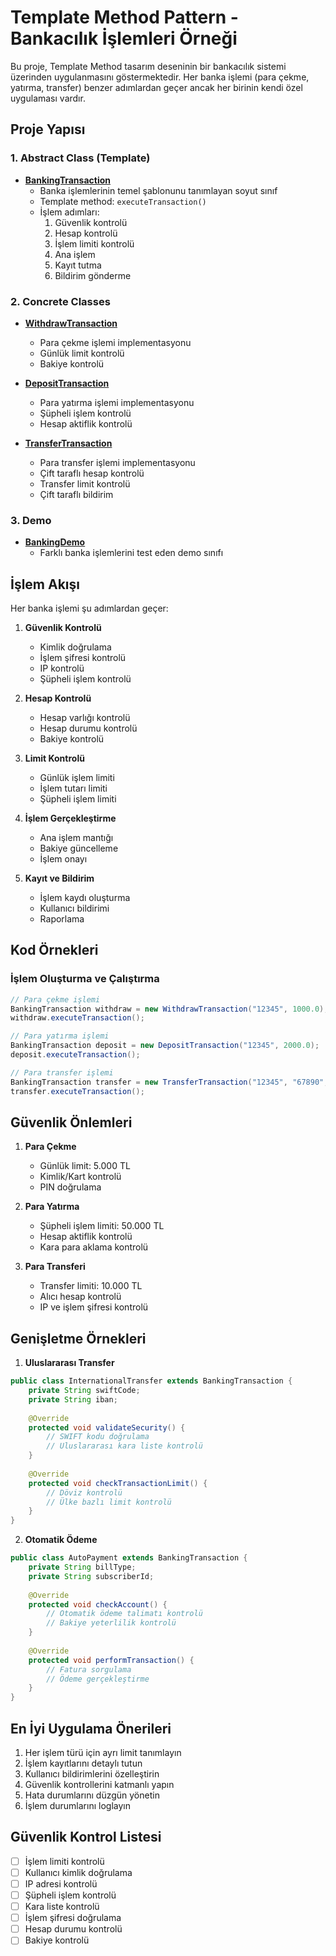 # Template Method Pattern - Bankacılık İşlemleri Örneği

Bu proje, Template Method tasarım deseninin bir bankacılık sistemi üzerinden uygulanmasını göstermektedir. Her banka işlemi (para çekme, yatırma, transfer) benzer adımlardan geçer ancak her birinin kendi özel uygulaması vardır.

## Proje Yapısı

### 1. Abstract Class (Template)
- **[BankingTransaction](BankingTransaction.java)**
  - Banka işlemlerinin temel şablonunu tanımlayan soyut sınıf
  - Template method: `executeTransaction()`
  - İşlem adımları:
    1. Güvenlik kontrolü
    2. Hesap kontrolü
    3. İşlem limiti kontrolü
    4. Ana işlem
    5. Kayıt tutma
    6. Bildirim gönderme

### 2. Concrete Classes
- **[WithdrawTransaction](WithdrawTransaction.java)**
  - Para çekme işlemi implementasyonu
  - Günlük limit kontrolü
  - Bakiye kontrolü

- **[DepositTransaction](DepositTransaction.java)**
  - Para yatırma işlemi implementasyonu
  - Şüpheli işlem kontrolü
  - Hesap aktiflik kontrolü

- **[TransferTransaction](TransferTransaction.java)**
  - Para transfer işlemi implementasyonu
  - Çift taraflı hesap kontrolü
  - Transfer limit kontrolü
  - Çift taraflı bildirim

### 3. Demo
- **[BankingDemo](BankingDemo.java)**
  - Farklı banka işlemlerini test eden demo sınıfı

## İşlem Akışı

Her banka işlemi şu adımlardan geçer:

1. **Güvenlik Kontrolü**
   - Kimlik doğrulama
   - İşlem şifresi kontrolü
   - IP kontrolü
   - Şüpheli işlem kontrolü

2. **Hesap Kontrolü**
   - Hesap varlığı kontrolü
   - Hesap durumu kontrolü
   - Bakiye kontrolü

3. **Limit Kontrolü**
   - Günlük işlem limiti
   - İşlem tutarı limiti
   - Şüpheli işlem limiti

4. **İşlem Gerçekleştirme**
   - Ana işlem mantığı
   - Bakiye güncelleme
   - İşlem onayı

5. **Kayıt ve Bildirim**
   - İşlem kaydı oluşturma
   - Kullanıcı bildirimi
   - Raporlama

## Kod Örnekleri

### İşlem Oluşturma ve Çalıştırma
```java
// Para çekme işlemi
BankingTransaction withdraw = new WithdrawTransaction("12345", 1000.0);
withdraw.executeTransaction();

// Para yatırma işlemi
BankingTransaction deposit = new DepositTransaction("12345", 2000.0);
deposit.executeTransaction();

// Para transfer işlemi
BankingTransaction transfer = new TransferTransaction("12345", "67890", 3000.0);
transfer.executeTransaction();
```

## Güvenlik Önlemleri

1. **Para Çekme**
   - Günlük limit: 5.000 TL
   - Kimlik/Kart kontrolü
   - PIN doğrulama

2. **Para Yatırma**
   - Şüpheli işlem limiti: 50.000 TL
   - Hesap aktiflik kontrolü
   - Kara para aklama kontrolü

3. **Para Transferi**
   - Transfer limiti: 10.000 TL
   - Alıcı hesap kontrolü
   - IP ve işlem şifresi kontrolü

## Genişletme Örnekleri

1. **Uluslararası Transfer**
```java
public class InternationalTransfer extends BankingTransaction {
    private String swiftCode;
    private String iban;
    
    @Override
    protected void validateSecurity() {
        // SWIFT kodu doğrulama
        // Uluslararası kara liste kontrolü
    }
    
    @Override
    protected void checkTransactionLimit() {
        // Döviz kontrolü
        // Ülke bazlı limit kontrolü
    }
}
```

2. **Otomatik Ödeme**
```java
public class AutoPayment extends BankingTransaction {
    private String billType;
    private String subscriberId;
    
    @Override
    protected void checkAccount() {
        // Otomatik ödeme talimatı kontrolü
        // Bakiye yeterlilik kontrolü
    }
    
    @Override
    protected void performTransaction() {
        // Fatura sorgulama
        // Ödeme gerçekleştirme
    }
}
```

## En İyi Uygulama Önerileri

1. Her işlem türü için ayrı limit tanımlayın
2. İşlem kayıtlarını detaylı tutun
3. Kullanıcı bildirimlerini özelleştirin
4. Güvenlik kontrollerini katmanlı yapın
5. Hata durumlarını düzgün yönetin
6. İşlem durumlarını loglayın

## Güvenlik Kontrol Listesi

- [ ] İşlem limiti kontrolü
- [ ] Kullanıcı kimlik doğrulama
- [ ] IP adresi kontrolü
- [ ] Şüpheli işlem kontrolü
- [ ] Kara liste kontrolü
- [ ] İşlem şifresi doğrulama
- [ ] Hesap durumu kontrolü
- [ ] Bakiye kontrolü
